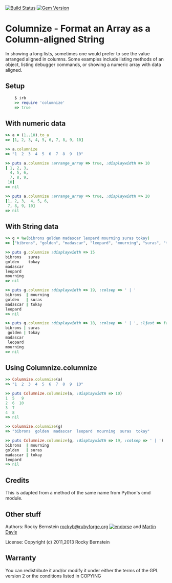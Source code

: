 [![Build Status](https://travis-ci.org/rocky/columnize.png)](https://travis-ci.org/rocky/columnize) [![Gem Version](https://badge.fury.io/rb/columnize.svg)](http://badge.fury.io/rb/columnize)

Columnize - Format an Array as a Column-aligned String
============================================================================

In showing a long lists, sometimes one would prefer to see the value
arranged aligned in columns. Some examples include listing methods of
an object, listing debugger commands, or showing a numeric array with data
aligned.

Setup
-----

```ruby
    $ irb
    >> require 'columnize'
    => true
```

With numeric data
-----------------

```ruby
>> a = (1..10).to_a
=> [1, 2, 3, 4, 5, 6, 7, 8, 9, 10]

>> a.columnize
=> "1  2  3  4  5  6  7  8  9  10"

>> puts a.columnize :arrange_array => true, :displaywidth => 10
[ 1, 2, 3,
  4, 5, 6,
  7, 8, 9,
 10]
=> nil

>> puts a.columnize :arrange_array => true, :displaywidth => 20
[1, 2, 3,  4, 5, 6,
 7, 8, 9, 10]
=> nil
```

With String data
----------------

```ruby
>> g = %w(bibrons golden madascar leopard mourning suras tokay)
=> ["bibrons", "golden", "madascar", "leopard", "mourning", "suras", "tokay"]

>> puts g.columnize :displaywidth => 15
bibrons   suras
golden    tokay
madascar
leopard
mourning
=> nil

>> puts g.columnize :displaywidth => 19, :colsep => ' | '
bibrons  | mourning
golden   | suras
madascar | tokay
leopard
=> nil

>> puts g.columnize :displaywidth => 18, :colsep => ' | ', :ljust => false
bibrons | suras
 golden | tokay
madascar
 leopard
mourning
=> nil
```

Using Columnize.columnize
-------------------------

```ruby
>> Columnize.columnize(a)
=> "1  2  3  4  5  6  7  8  9  10"

>> puts Columnize.columnize(a, :displaywidth => 10)
1  5   9
2  6  10
3  7
4  8
=> nil

>> Columnize.columnize(g)
=> "bibrons  golden  madascar  leopard  mourning  suras  tokay"

>> puts Columnize.columnize(g, :displaywidth => 19, :colsep => ' | ')
bibrons  | mourning
golden   | suras
madascar | tokay
leopard
=> nil
```

Credits
-------

This is adapted from a method of the same name from Python's cmd module.

Other stuff
-----------

Authors:   Rocky Bernstein <rockyb@rubyforge.org> [![endorse](https://api.coderwall.com/rocky/endorsecount.png)](https://coderwall.com/rocky) and [Martin Davis](https://github.com/waslogic)

License:   Copyright (c) 2011,2013 Rocky Bernstein

Warranty
--------

You can redistribute it and/or modify it under either the terms of the GPL
version 2 or the conditions listed in COPYING
